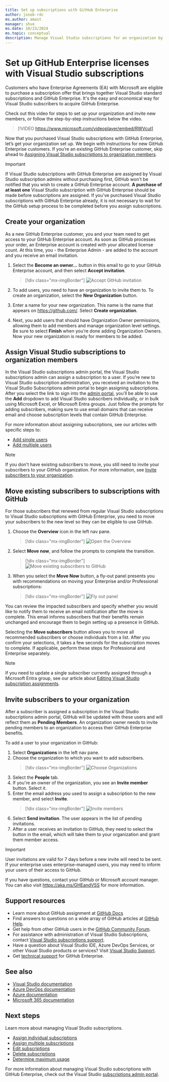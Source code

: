```yaml
---
title: Set up subscriptions with GitHub Enterprise
author: joseb-rdc
ms.author: amast
manager: shve
ms.date: 10/23/2024
ms.topic: conceptual
description: Manage Visual Studio subscriptions for an organization by using GitHub Enterprise, assign subscriptions to organization members, and move subscribers.
---
```


# Set up GitHub Enterprise licenses with Visual Studio subscriptions

Customers who have Enterprise Agreements (EA) with Microsoft are eligible to purchase a subscription offer that brings together Visual Studio standard subscriptions and GitHub Enterprise. It's the easy and economical way for Visual Studio subscribers to acquire GitHub Enterprise. 

Check out this video for steps to set up your organization and invite new members, or follow the step-by-step instructions below the video.

> [!VIDEO https://www.microsoft.com/videoplayer/embed/RWVcut]

Now that you purchased Visual Studio subscriptions with GitHub Enterprise, let’s get your organization set up. We begin with instructions for new GitHub Enterprise customers. If you’re an existing GitHub Enterprise customer, skip ahead to [Assigning Visual Studio subscriptions to organization members](#assign-visual-studio-subscriptions-to-organization-members).

> [!IMPORTANT]
> If Visual Studio subscriptions with GitHub Enterprise are assigned by Visual Studio subscription admins without purchasing first, GitHub won't be notified that you wish to create a GitHub Enterprise account. **A purchase of at least one** Visual Studio subscription with GitHub Enterprise should be made before subscriptions are assigned. If you've purchased Visual Studio subscriptions with GitHub Enterprise already, it is not necessary to wait for the GitHub setup process to be completed before you assign subscriptions.

## Create your organization

As a new GitHub Enterprise customer, you and your team need to get access to your GitHub Enterprise account. As soon as GitHub processes your order, an Enterprise account is created with your allocated license count. At this time, you - the Enterprise Admin - are added to the account and you receive an email invitation. 

1. Select the **Become an owner...** button in this email to go to your GitHub Enterprise account, and then select **Accept invitation**.
   > [!div class="mx-imgBorder"]
   > ![Accept GitHub invitation](_img/assign-github/become-an-owner.png "Screenshot of invitation to become an owner. Pointer is hovering over Become an owner of Contoso button.")

0. To add users, you need to have an organization to invite them to. To create an organization, select the **New Organization** button. 

0. Enter a name for your new organization. This name is the name that appears on https://github.com/. Select **Create organization**.

0. Next, you add users that should have Organization Owner permissions, allowing them to add members and manage organization level settings. Be sure to select **Finish** when you’re done adding Organization Owners. Now your new organization is ready for members to be added.

## Assign Visual Studio subscriptions to organization members

In the Visual Studio subscriptions admin portal, the Visual Studio subscriptions admin can assign a subscription to a user. If you’re new to Visual Studio subscription administration, you received an invitation to the Visual Studio Subscriptions admin portal to begin assigning subscriptions. After you select the link to sign into the [admin portal](https://manage.visualstudio.com), you’ll be able to use the **Add** dropdown to add Visual Studio subscribers individually, or in bulk using Microsoft Excel, or Microsoft Entra groups. Just follow the prompts for adding subscribers, making sure to use email domains that can receive email and choose subscription levels that contain GitHub Enterprise.

For more information about assigning subscriptions, see our articles with specific steps to:
+ [Add single users](assign-license.md)
+ [Add multiple users](assign-license-bulk.md)

> [!NOTE]
> If you don't have existing subscribers to move, you still need to invite your subscribers to your GitHub organization. For more information, see [Invite subscribers to your organization](#invite-subscribers-to-your-organization).

## Move existing subscribers to subscriptions with GitHub

For those subscribers that renewed from regular Visual Studio subscriptions to Visual Studio subscriptions with GitHub Enterprise, you need to move your subscribers to the new level so they can be eligible to use GitHub. 

1. Choose the **Overview** icon in the left nav pane. 
   > [!div class="mx-imgBorder"]
   > ![Open the Overview](_img/assign-github/overview.png "Screenshot of the tools icons of the manage subscribers page. The overview button is highlighted.")
0. Select **Move now**, and follow the prompts to complete the transition. 
   > [!div class="mx-imgBorder"]
   > ![Move existing subscribers to GitHub](_img/assign-github/move-now.png "Screenshot of the message asking owners to move subscribers to the new subscriptions with GitHub.")
0. When you select the **Move Now** button, a fly-out panel presents you with recommendations on moving your Enterprise and/or Professional subscriptions:
   > [!div class="mx-imgBorder"]
   > ![Fly out panel](_img/assign-github/fly-out.png "Screenshot of the dialog showing the current and suggested subscriber allocations. Move subscriptions is selected in the drop down menu.")

You can review the impacted subscribers and specify whether you would like to notify them to receive an email notification after the move is complete. This email informs subscribers that their benefits remain unchanged and encourage them to begin setting up a presence in GitHub. 

Selecting the **Move subscribers** button allows you to move all recommended subscribers or choose individuals from a list. After you confirm your selections, it takes a few seconds for the subscription moves to complete. If applicable, perform these steps for Professional and Enterprise separately. 

> [!NOTE]
> If you need to update a single subscriber currently assigned through a Microsoft Entra group, see our article about [Editing Visual Studio subscription assignments](https://learn.microsoft.com/visualstudio/subscriptions/edit-license]). 

## Invite subscribers to your organization

After a subscriber is assigned a subscription in the Visual Studio subscriptions admin portal, GitHub will be updated with these users and will reflect them as **Pending Members**. An organization owner needs to invite pending members to an organization to access their GitHub Enterprise benefits. 

To add a user to your organization in GitHub:
1. Select **Organizations** in the left nav pane.
0. Choose the organization to which you want to add subscribers. 
   > [!div class="mx-imgBorder"]
   > ![Choose Organizations](_img/assign-github/organizations.png "Screenshot of left nav pane in GitHub. Organizations is highlighted.")
0. Select the **People** tab.
0. If you're an owner of the organization, you see an **Invite member** button. Select it. 
0. Enter the email address you used to assign a subscription to the new member, and select **Invite**.
   > [!div class="mx-imgBorder"]
   > ![Invite members](_img/assign-github/invite-member.png "Screenshot of dialog for inviting new members to your organization.")
0. Select **Send invitation**. The user appears in the list of pending invitations. 
0. After a user receives an invitation to GitHub, they need to select the button in the email, which will take them to your organization and grant them member access. 

> [!IMPORTANT]
> User invitations are valid for 7 days before a new invite will need to be sent. If your enterprise uses enterprise-managed users, you may need to inform your users of their access to GitHub.

If you have questions, contact your GitHub or Microsoft account manager. You can also visit https://aka.ms/GHEandVSS for more information.

## Support resources

+ Learn more about GitHub assignment at [GitHub Docs](https://docs.github.com/en/enterprise-cloud@latest/billing/managing-licenses-for-visual-studio-subscriptions-with-github-enterprise/about-visual-studio-subscriptions-with-github-enterprise)
+ Find answers to questions on a wide array of GitHub articles at [GitHub Help](https://help.github.com/en).
+ Get help from other GitHub users in the [GitHub Community Forum](https://github.community/).
+ For assistance with administration of Visual Studio Subscriptions, contact [Visual Studio subscriptions support](https://aka.ms/vsadminhelp).
+ Have a question about Visual Studio IDE, Azure DevOps Services, or other Visual Studio products or services? Visit [Visual Studio Support](https://visualstudio.microsoft.com/support/).
+ Get [technical support](https://support.microsoft.com/supportforbusiness/productselection?sapId=b77fe80f-5417-80bd-4b2a-275cf0018c24) for GitHub Enterprise. 

## See also

+ [Visual Studio documentation](/visualstudio/)
+ [Azure DevOps documentation](/azure/devops/)
+ [Azure documentation](/azure/)
+ [Microsoft 365 documentation](/microsoft-365/)

## Next steps

Learn more about managing Visual Studio subscriptions.
+ [Assign individual subscriptions](assign-license.md)
+ [Assign multiple subscriptions](assign-license-bulk.md)
+ [Edit subscriptions](edit-license.md)
+ [Delete subscriptions](delete-license.md)
+ [Determine maximum usage](maximum-usage.md)

For more information about managing Visual Studio subscriptions with GitHub Enterprise, check out the Visual Studio [subscriptions admin portal](https://visualstudio.microsoft.com/subscriptions-administration/).

